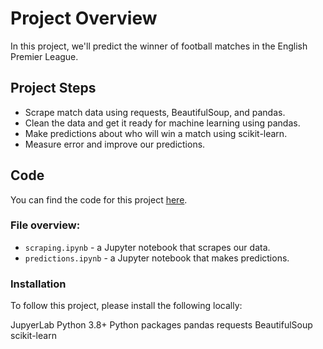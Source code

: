 # Project Overview

In this project, we'll predict the winner of football matches in the English Premier League.

## Project Steps

- Scrape match data using requests, BeautifulSoup, and pandas.
- Clean the data and get it ready for machine learning using pandas.
- Make predictions about who will win a match using scikit-learn.
- Measure error and improve our predictions.

## Code

You can find the code for this project [here](#).

### File overview:

- `scraping.ipynb` - a Jupyter notebook that scrapes our data.
- `predictions.ipynb` - a Jupyter notebook that makes predictions.

### Installation

To follow this project, please install the following locally:

JupyerLab
Python 3.8+
Python packages
pandas
requests
BeautifulSoup
scikit-learn
